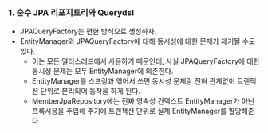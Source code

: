 ### 1. 순수 JPA 리포지토리와 Querydsl
- JPAQueryFactory는 편한 방식으로 생성하자.
- EntityManager와 JPAQueryFactory에 대해 동시성에 대한 문제가 제기될 수도 있다.
  - 이는 모든 멀티스레드에서 사용하기 때문인데, 사실 JPAQueryFactory에 대한 동시성 문제는 모두 EntityManager에 의존한다.
  - EntityManager를 스프링과 엮어서 쓰면 동시성 문제랑 전혀 관계없이 트랜잭션 단위로 분리되어 동작을 하게 된다.
  - MemberJpaRepository에는 진짜 영속성 컨텍스트 EntityManager가 아닌 프록시용을 주입해 주기에 트랜잭션 단위로 실제 EntityManager를 할당해준다.
